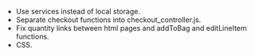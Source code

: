 - Use services instead of local storage.
- Separate checkout functions into checkout_controller.js.
- Fix quantity links between html pages and addToBag and editLineItem functions.
- CSS.
